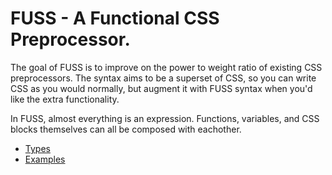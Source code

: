 # FUSS - A Functional CSS Preprocessor.

The goal of FUSS is to improve on the power to weight ratio of existing CSS preprocessors. The syntax aims to be a superset of CSS, so you can write CSS as you would normally, but augment it with FUSS syntax when you'd like the extra functionality.

In FUSS, almost everything is an expression. Functions, variables, and CSS blocks themselves can all be composed with eachother.

- [Types](types.md)
- [Examples](../examples)
